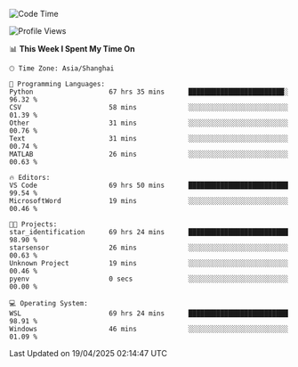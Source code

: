 <!--START_SECTION:waka-->
![Code Time](http://img.shields.io/badge/Code%20Time-2%2C664%20hrs%2026%20mins-blue)

![Profile Views](http://img.shields.io/badge/Profile%20Views-0-blue)

📊 **This Week I Spent My Time On** 

```text
🕑︎ Time Zone: Asia/Shanghai

💬 Programming Languages: 
Python                   67 hrs 35 mins      ████████████████████████░   96.32 % 
CSV                      58 mins             ░░░░░░░░░░░░░░░░░░░░░░░░░   01.39 % 
Other                    31 mins             ░░░░░░░░░░░░░░░░░░░░░░░░░   00.76 % 
Text                     31 mins             ░░░░░░░░░░░░░░░░░░░░░░░░░   00.74 % 
MATLAB                   26 mins             ░░░░░░░░░░░░░░░░░░░░░░░░░   00.63 % 

🔥 Editors: 
VS Code                  69 hrs 50 mins      █████████████████████████   99.54 % 
MicrosoftWord            19 mins             ░░░░░░░░░░░░░░░░░░░░░░░░░   00.46 % 

🐱‍💻 Projects: 
star_identification      69 hrs 24 mins      █████████████████████████   98.90 % 
starsensor               26 mins             ░░░░░░░░░░░░░░░░░░░░░░░░░   00.63 % 
Unknown Project          19 mins             ░░░░░░░░░░░░░░░░░░░░░░░░░   00.46 % 
pyenv                    0 secs              ░░░░░░░░░░░░░░░░░░░░░░░░░   00.00 % 

💻 Operating System: 
WSL                      69 hrs 24 mins      █████████████████████████   98.91 % 
Windows                  46 mins             ░░░░░░░░░░░░░░░░░░░░░░░░░   01.09 % 
```


 Last Updated on 19/04/2025 02:14:47 UTC
<!--END_SECTION:waka-->